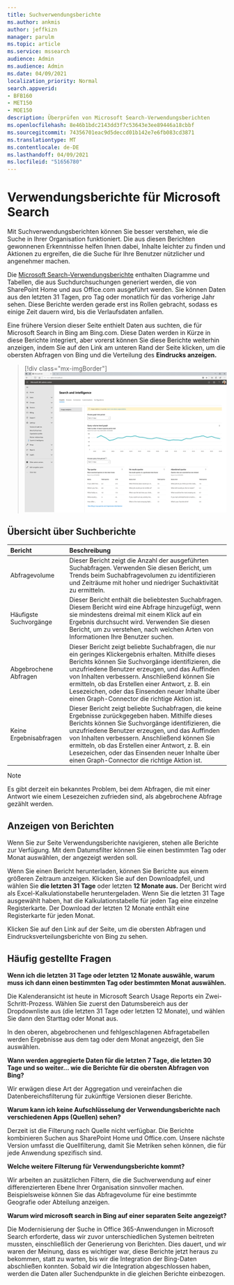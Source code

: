 ```yaml
---
title: Suchverwendungsberichte
ms.author: ankmis
author: jeffkizn
manager: parulm
ms.topic: article
ms.service: mssearch
audience: Admin
ms.audience: Admin
ms.date: 04/09/2021
localization_priority: Normal
search.appverid:
- BFB160
- MET150
- MOE150
description: Überprüfen von Microsoft Search-Verwendungsberichten
ms.openlocfilehash: 8e46b1bdc2143dd3f7c53643e3ee89446a18cbbf
ms.sourcegitcommit: 74356701eac9d5deccd01b142e7e6fb083cd3871
ms.translationtype: MT
ms.contentlocale: de-DE
ms.lasthandoff: 04/09/2021
ms.locfileid: "51656780"
---
```

# <a name="microsoft-search-usage-reports"></a>Verwendungsberichte für Microsoft Search

Mit Suchverwendungsberichten können Sie besser verstehen, wie die Suche in Ihrer Organisation funktioniert. Die aus diesen Berichten gewonnenen Erkenntnisse helfen Ihnen dabei, Inhalte leichter zu finden und Aktionen zu ergreifen, die die Suche für Ihre Benutzer nützlicher und angenehmer machen. [](./make-content-easy-to-find.md)

Die [Microsoft Search-Verwendungsberichte](https://admin.microsoft.com/Adminportal/Home?#/MicrosoftSearch/insights) enthalten Diagramme und Tabellen, die aus Suchdurchsuchungen generiert werden, die von SharePoint Home und aus Office.com ausgeführt werden. Sie können Daten aus den letzten 31 Tagen, pro Tag oder monatlich für das vorherige Jahr sehen. Diese Berichte werden gerade erst ins Rollen gebracht, sodass es einige Zeit dauern wird, bis die Verlaufsdaten anfallen.

Eine frühere Version dieser Seite enthielt Daten aus suchten, die für Microsoft Search in Bing am Bing.com. Diese Daten werden in Kürze in diese Berichte integriert, aber vorerst können Sie diese Berichte weiterhin anzeigen, indem Sie auf den Link am unteren Rand der Seite klicken, um die obersten Abfragen von Bing und die Verteilung des **Eindrucks anzeigen.**

> [!div class="mx-imgBorder"]
> ![Dashboard für Suchverwendungsberichte](media/usage-reports/usage_reports_v2.png)

## <a name="overview-of-search-reports"></a>Übersicht über Suchberichte

| Bericht | Beschreibung |
|:-----|:-----|
|Abfragevolume|Dieser Bericht zeigt die Anzahl der ausgeführten Suchabfragen. Verwenden Sie diesen Bericht, um Trends beim Suchabfragevolumen zu identifizieren und Zeiträume mit hoher und niedriger Suchaktivität zu ermitteln.|
|Häufigste Suchvorgänge|Dieser Bericht enthält die beliebtesten Suchabfragen. Diesem Bericht wird eine Abfrage hinzugefügt, wenn sie mindestens dreimal mit einem Klick auf ein Ergebnis durchsucht wird. Verwenden Sie diesen Bericht, um zu verstehen, nach welchen Arten von Informationen Ihre Benutzer suchen.|
|Abgebrochene Abfragen|Dieser Bericht zeigt beliebte Suchabfragen, die nur ein geringes Klickergebnis erhalten. Mithilfe dieses Berichts können Sie Suchvorgänge identifizieren, die unzufriedene Benutzer erzeugen, und das Auffinden von Inhalten verbessern. Anschließend können Sie ermitteln, ob das Erstellen einer Antwort, z. B. ein Lesezeichen, oder das Einsenden neuer Inhalte über einen Graph-Connector die richtige Aktion ist.|
|Keine Ergebnisabfragen|Dieser Bericht zeigt beliebte Suchabfragen, die keine Ergebnisse zurückgegeben haben. Mithilfe dieses Berichts können Sie Suchvorgänge identifizieren, die unzufriedene Benutzer erzeugen, und das Auffinden von Inhalten verbessern. Anschließend können Sie ermitteln, ob das Erstellen einer Antwort, z. B. ein Lesezeichen, oder das Einsenden neuer Inhalte über einen Graph-Connector die richtige Aktion ist.|

>[!NOTE]
>Es gibt derzeit ein bekanntes Problem, bei dem Abfragen, die mit einer Antwort wie einem Lesezeichen zufrieden sind, als abgebrochene Abfrage gezählt werden.

## <a name="viewing-reports"></a>Anzeigen von Berichten

Wenn Sie zur Seite Verwendungsberichte navigieren, stehen alle Berichte zur Verfügung. Mit dem Datumsfilter können Sie einen bestimmten Tag oder Monat auswählen, der angezeigt werden soll.

Wenn Sie einen Bericht herunterladen, können Sie Berichte aus einem größeren Zeitraum anzeigen. Klicken Sie auf den Downloadpfeil, und wählen Sie **die letzten 31 Tage** oder letzten **12 Monate aus.** Der Bericht wird als Excel-Kalkulationstabelle heruntergeladen. Wenn Sie die letzten 31 Tage ausgewählt haben, hat die Kalkulationstabelle für jeden Tag eine einzelne Registerkarte. Der Download der letzten 12 Monate enthält eine Registerkarte für jeden Monat.

Klicken Sie auf den Link auf der Seite, um die obersten Abfragen und Eindrucksverteilungsberichte von Bing zu sehen.

## <a name="frequently-asked-questions"></a>Häufig gestellte Fragen

**Wenn ich die letzten 31 Tage oder letzten 12 Monate auswähle, warum muss ich dann einen bestimmten Tag oder bestimmten Monat auswählen.**

Die Kalenderansicht ist heute in Microsoft Search Usage Reports ein Zwei-Schritt-Prozess. Wählen Sie zuerst den Datumsbereich aus der Dropdownliste aus (die letzten 31 Tage oder letzten 12 Monate), und wählen Sie dann den Starttag oder Monat aus.

In den oberen, abgebrochenen und fehlgeschlagenen Abfragetabellen werden Ergebnisse aus dem tag oder dem Monat angezeigt, den Sie auswählen.

**Wann werden aggregierte Daten für die letzten 7 Tage, die letzten 30 Tage und so weiter... wie die Berichte für die obersten Abfragen von Bing?**

Wir erwägen diese Art der Aggregation und vereinfachen die Datenbereichsfilterung für zukünftige Versionen dieser Berichte.

**Warum kann ich keine Aufschlüsselung der Verwendungsberichte nach verschiedenen Apps (Quellen) sehen?**

Derzeit ist die Filterung nach Quelle nicht verfügbar. Die Berichte kombinieren Suchen aus SharePoint Home und Office.com. Unsere nächste Version umfasst die Quellfilterung, damit Sie Metriken sehen können, die für jede Anwendung spezifisch sind.

**Welche weitere Filterung für Verwendungsberichte kommt?**

Wir arbeiten an zusätzlichen Filtern, die die Suchverwendung auf einer differenzierteren Ebene Ihrer Organisation sinnvoller machen. Beispielsweise können Sie das Abfragevolume für eine bestimmte Geografie oder Abteilung anzeigen.

**Warum wird microsoft search in Bing auf einer separaten Seite angezeigt?**

Die Modernisierung der Suche in Office 365-Anwendungen in Microsoft Search erforderte, dass wir zuvor unterschiedlichen Systemen beitreten mussten, einschließlich der Generierung von Berichten. Dies dauert, und wir waren der Meinung, dass es wichtiger war, diese Berichte jetzt heraus zu bekommen, statt zu warten, bis wir die Integration der Bing-Daten abschließen konnten. Sobald wir die Integration abgeschlossen haben, werden die Daten aller Suchendpunkte in die gleichen Berichte einbezogen.
